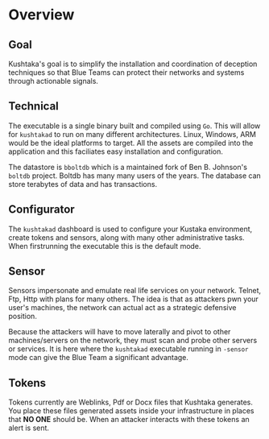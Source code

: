 # Overview

## Goal

Kushtaka's goal is to simplify the installation and coordination of deception techniques so that Blue Teams can protect their networks and systems through actionable signals.

## Technical

The executable is a single binary built and compiled using `Go`. This will allow for `kushtakad` to run on many different architectures. Linux, Windows, ARM would be the ideal platforms to target. All the assets are compiled into the application and this faciliates easy installation and configuration.

The datastore is `bboltdb` which is a maintained fork of Ben B. Johnson's `boltdb` project. Boltdb has many many users of the years. The database can store terabytes of data and has transactions.

## Configurator

The `kushtakad` dashboard is used to configure your Kustaka environment, create tokens and sensors, along with many other administrative tasks. When firstrunning the executable this is the default mode.

## Sensor

Sensors impersonate and emulate real life services on your network. Telnet, Ftp, Http with plans for many others. The idea is that as attackers pwn your user's machines, the network can actual act as a strategic defensive position.   
  
Because the attackers will have to move laterally and pivot to other machines/servers on the network, they must scan and probe other servers or services. It is here where the `kushtakad` executable running in `-sensor` mode can give the Blue Team a significant advantage. 

## Tokens

Tokens currently are Weblinks, Pdf or Docx files that Kushtaka generates. You place these files generated assets inside your infrastructure in places that **NO ONE** should be. When an attacker interacts with these tokens an alert is sent.























